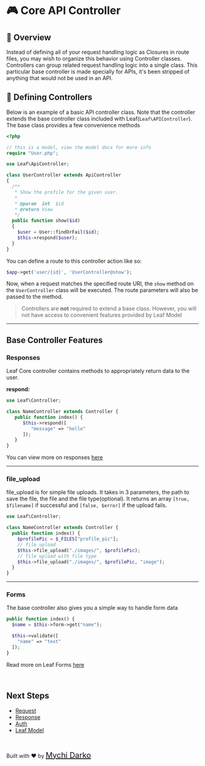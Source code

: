 # 🎮 Core API Controller

## 📖 Overview

Instead of defining all of your request handling logic as Closures in route files, you may wish to organize this behavior using Controller classes. Controllers can group related request handling logic into a single class. This particular base controller is made specially for APIs, it's been stripped of anything that would not be used in an API.

## 🚝 Defining Controllers

Below is an example of a basic API controller class. Note that the controller extends the base controller class included with Leaf(`Leaf\APIController`). The base class provides a few convenience methods
<!-- such as the middleware method, which may be used to attach middleware to controller actions: -->

```php
<?php

// this is a model, view the model docx for more info
require "User.php";

use Leaf\ApiController;

class UserController extends ApiController
{
  /**
   * Show the profile for the given user.
   *
   * @param  int  $id
   * @return View
   */
  public function show($id)
  {
    $user = User::findOrFail($id);
    $this->respond($user);
  }
}
```

You can define a route to this controller action like so:

```php
$app->get('user/{id}', 'UserController@show');
```

Now, when a request matches the specified route URI, the `show` method on the `UserController` class will be executed. The route parameters will also be passed to the method.

> Controllers are **not** required to extend a base class. However, you will not have access to convenient features provided by Leaf Model
<!-- such as the middleware, validate, and dispatch methods. -->

<hr>

## Base Controller Features

### Responses

Leaf Core controller contains methods to appropriately return data to the user.

**respond:**

```php
use Leaf\Controller;

class NameController extends Controller {
   public function index() {
      $this->respond([
         "message" => "hello"
      ]);
   }
}
```

You can view more on responses [here](leaf/v/2.4.3/http/response)

<hr>

### file_upload

file_upload is for simple file uploads. It takes in 3 parameters, the path to save the file, the file and the file type(optional). It returns an array `[true, $filename]` if successful and `[false, $error]` if the upload fails.

```php
use Leaf\Controller;

class NameController extends Controller {
  public function index() {
    $profilePic = $_FILES["profile_pic"];
    // file upload
    $this->file_upload("./images/", $profilePic);
    // file upload with file type
    $this->file_upload("./images/", $profilePic, "image");
  }
}
```

<hr>

### Forms

The base controller also gives you a simple way to handle form data

```php
public function index() {
  $name = $this->form->get("name");

  $this->validate([
    "name" => "text"
  ]);
}
```

Read more on Leaf Forms [here](leaf/v/2.4.3/core/forms)

<br>

## Next Steps

- [Request](leaf/v/2.4.3/http/request)
- [Response](leaf/v/2.4.3/http/response)
- [Auth](leaf/v/2.4.3/core/auth)
- [Leaf Model](leaf/v/2.4.3/core/model)

<br>

Built with ❤ by <a href="https://mychi.netlify.app" style="font-size: 20px; color: #111;" target="_blank">Mychi Darko</a>
